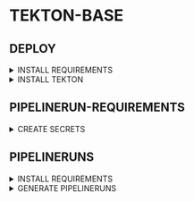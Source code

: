 # TEKTON-BASE

## DEPLOY

<details><summary>INSTALL REQUIREMENTS</summary>

```bash
brew install helmfile tektoncd-cli
#brew install kubectl helm k9s
helmfile init --force
```

</details>

<details><summary>INSTALL TEKTON</summary>

```bash
# export KUBECONFIG=~/.kube/tekton - EXAMPLE PATH
kubectl apply -k https://github.com/stuttgart-things/helm/cicd/crds/tekton?ref=v1.2.1
helmfile apply -f tekton-base.yaml.gotmpl
kubectk create ns tekton-ci
```

</details>

## PIPELINERUN-REQUIREMENTS

<details><summary>CREATE SECRETS</summary>

## CREATE SSH USER-CREDS AS SECRET

```bash
kubectl apply -f - <<EOF
---
apiVersion: v1
kind: Secret
metadata:
  name: ansible-credentials
  namespace: tekton-ci
type: Opaque
stringData:
  ANSIBLE_USER: ""
  ANSIBLE_PASSWORD: ""
EOF
```

## CREATE SSH USER-CREDS AS SECRET

secret must exist, values doesnt matter if you're not using vault.

```bash
kubectl apply -f - <<EOF
---
apiVersion: v1
kind: Secret
metadata:
  name: vault
  namespace: tekton-ci
type: Opaque
stringData:
  VAULT_NAMESPACE: root
  VAULT_ROLE_ID: ""
  VAULT_SECRET_ID: ""
  VAULT_ADDR: ""
EOF
```

</details>

## PIPELINERUNS

<details><summary>INSTALL REQUIREMENTS</summary>

```bash
brew tap kcl-lang/tap
brew install kcl
brew install go-task/tap/go-task gum kubectl
```

</details>

<details><summary>GENERATE PIPELINERUNS</summary>

```bash
export TASK_X_REMOTE_TASKFILES=1
task --taskfile https://raw.githubusercontent.com/stuttgart-things/docs/c7a842d8bf817209868fe253d98b4f927890a600/tasks/k3s.yaml install
```

</details>
